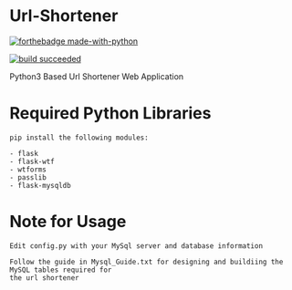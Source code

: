 # Url-Shortener
[![forthebadge made-with-python](http://ForTheBadge.com/images/badges/made-with-python.svg)](https://www.python.org/)

[![build succeeded](https://img.shields.io/badge/build-succeeded-brightgreen.svg)](https://github.com/its-mr-monday/Url-Shortener/tree/release)

Python3 Based Url Shortener Web Application


# Required Python Libraries

    pip install the following modules:
    
    - flask
    - flask-wtf
    - wtforms
    - passlib
    - flask-mysqldb
    
    
# Note for Usage
    
    Edit config.py with your MySql server and database information
    
    Follow the guide in Mysql_Guide.txt for designing and buildiing the MySQL tables required for
    the url shortener
